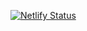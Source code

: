 [![Netlify Status](https://api.netlify.com/api/v1/badges/bdb1dc12-23b4-4737-b7f0-0b88de320028/deploy-status)](https://app.netlify.com/sites/alexruedadev/deploys)